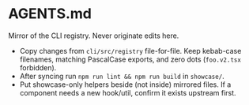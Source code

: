# AGENTS.md

Mirror of the CLI registry. Never originate edits here.

- Copy changes from `cli/src/registry` file-for-file. Keep kebab-case filenames,
  matching PascalCase exports, and zero dots (`foo.v2.tsx` forbidden).
- After syncing run `npm run lint && npm run build` in `showcase/`.
- Put showcase-only helpers beside (not inside) mirrored files. If a component
  needs a new hook/util, confirm it exists upstream first.
